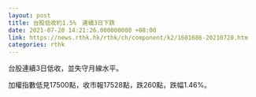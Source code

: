 ```yaml
---
layout: post
title: 台股低收約1.5%　連續3日下跌
date: 2021-07-20 14:21:26.000000000 +08:00
link: https://news.rthk.hk/rthk/ch/component/k2/1601686-20210720.htm
categories: rthk
---
```


台股連續3日低收，並失守月線水平。

加權指數低見17500點，收市報17528點，跌260點，跌幅1.46%。
